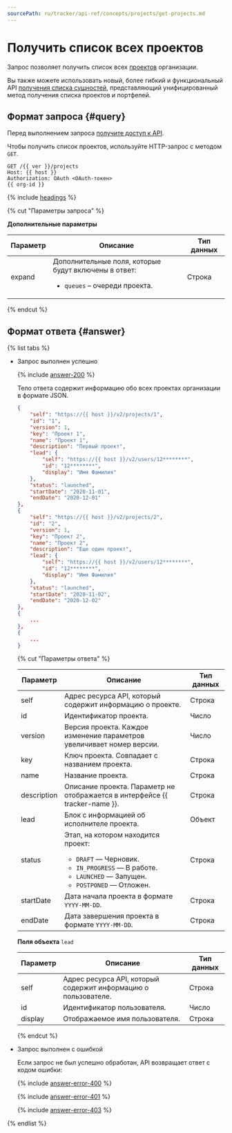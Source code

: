```yaml
---
sourcePath: ru/tracker/api-ref/concepts/projects/get-projects.md
---
```

# Получить список всех проектов

Запрос позволяет получить список всех [проектов](../../manager/project-new.md) организации.

Вы также можете использовать новый, более гибкий и функциональный API [получения списка сущностей](../entities/search-entities.md), представляющий унифицированный метод получения списка проектов и портфелей.

## Формат запроса {#query}

Перед выполнением запроса [получите доступ к API](../access.md).

Чтобы получить список проектов, используйте HTTP-запрос с методом `GET`.

```http
GET /{{ ver }}/projects
Host: {{ host }}
Authorization: OAuth <OAuth-токен>
{{ org-id }}
```

{% include [headings](../../../_includes/tracker/api/headings.md) %}

{% cut "Параметры запроса" %}

**Дополнительные параметры**

Параметр | Описание | Тип данных
-------- | -------- | ----------
expand | Дополнительные поля, которые будут включены в ответ:<ul><li>`queues` – очереди проекта. </li></ul> | Строка

{% endcut %}

## Формат ответа {#answer}

{% list tabs %}

- Запрос выполнен успешно

    {% include [answer-200](../../../_includes/tracker/api/answer-200.md) %}

    Тело ответа содержит информацию обо всех проектах организации в формате JSON.

    ```json
    {
        "self": "https://{{ host }}/v2/projects/1",
        "id": "1",
        "version": 1,
        "key": "Проект 1",
        "name": "Проект 1",
        "description": "Первый проект",
        "lead": {
            "self": "https://{{ host }}/v2/users/12********",
            "id": "12********",
            "display": "Имя Фамилия"
        },
        "status": "launched",
        "startDate": "2020-11-01",
        "endDate": "2020-12-01"
    },
    {
        "self": "https://{{ host }}/v2/projects/2",
        "id": "2",
        "version": 1,
        "key": "Проект 2",
        "name": "Проект 2",
        "description": "Еще один проект",
        "lead": {
            "self": "https://{{ host }}/v2/users/12********",
            "id": "12********",
            "display": "Имя Фамилия"
        },
        "status": "launched",
        "startDate": "2020-11-02",
        "endDate": "2020-12-02"
    },
    {
        ...
    },
    {
        ...
    }
    ```

    {% cut "Параметры ответа" %}

    Параметр | Описание | Тип данных
    -------- | -------- | ----------
    self | Адрес ресурса API, который содержит информацию о проекте. | Строка
    id | Идентификатор проекта. | Число
    version | Версия проекта. Каждое изменение параметров увеличивает номер версии. | Число
    key | Ключ проекта. Совпадает с названием проекта. | Строка
    name | Название проекта. | Строка
    description | Описание проекта. Параметр не отображается в интерфейсе {{ tracker-name }}. | Строка
    lead | Блок с информацией об исполнителе проекта. | Объект
    status | Этап, на котором находится проект:<ul><li>`DRAFT` — Черновик.</li><li>`IN_PROGRESS` — В работе.</li><li>`LAUNCHED` — Запущен.</li><li>`POSTPONED` — Отложен. </li></ul> | Строка
    startDate | Дата начала проекта в формате `YYYY-MM-DD`. | Строка
    endDate | Дата завершения проекта в формате `YYYY-MM-DD`. | Строка

    **Поля объекта** `lead`
    
    Параметр | Описание | Тип данных
    -------- | -------- | ----------
    self | Адрес ресурса API, который содержит информацию о пользователе. | Строка
    id | Идентификатор пользователя. | Число
    display | Отображаемое имя пользователя. | Строка

    {% endcut %}

- Запрос выполнен с ошибкой

    Если запрос не был успешно обработан, API возвращает ответ с кодом ошибки:

    {% include [answer-error-400](../../../_includes/tracker/api/answer-error-400.md) %}
    
    {% include [answer-error-401](../../../_includes/tracker/api/answer-error-401.md) %}
    
    {% include [answer-error-403](../../../_includes/tracker/api/answer-error-403.md) %}
    

{% endlist %}